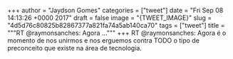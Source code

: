 
+++
author = "Jaydson Gomes"
categories = ["tweet"]
date = "Fri Sep 08 14:13:26 +0000 2017"
draft = false
image = "{TWEET_IMAGE}"
slug = "4d5d76c80825b82867377a821fa74a5ab140ca70"
tags = ["tweet"]
title = """RT @raymonsanches: Agora ..."""
+++
RT @raymonsanches: Agora é o momento de nos unirmos e nos erguemos contra TODO o tipo de preconceito que existe na área de tecnologia.
